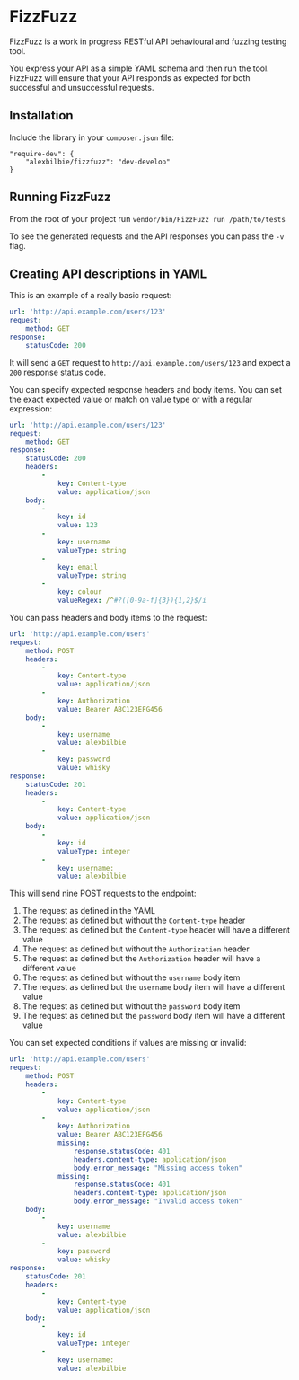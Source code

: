 # FizzFuzz

FizzFuzz is a work in progress RESTful API behavioural and fuzzing testing tool.

You express your API as a simple YAML schema and then run the tool. FizzFuzz will ensure that your API responds as expected for both successful and unsuccessful requests.

## Installation

Include the library in your `composer.json` file:

```
"require-dev": {
    "alexbilbie/fizzfuzz": "dev-develop"
}
```

## Running FizzFuzz

From the root of your project run `vendor/bin/FizzFuzz run /path/to/tests`

To see the generated requests and the API responses you can pass the `-v` flag.

## Creating API descriptions in YAML

This is an example of a really basic request:

```yaml
url: 'http://api.example.com/users/123'
request:
    method: GET
response:
    statusCode: 200
```

It will send a `GET` request to `http://api.example.com/users/123` and expect a `200` response status code.

You can specify expected response headers and body items. You can set the exact expected value or match on value type or with a regular expression:

```yaml
url: 'http://api.example.com/users/123'
request:
    method: GET
response:
    statusCode: 200
    headers:
        -
            key: Content-type
            value: application/json
    body:
        -
            key: id
            value: 123
        -
            key: username
            valueType: string
        -
            key: email
            valueType: string
        -
            key: colour
            valueRegex: /^#?([0-9a-f]{3}){1,2}$/i 
```

You can pass headers and body items to the request:

```yaml
url: 'http://api.example.com/users'
request:
    method: POST
    headers:
        -
            key: Content-type
            value: application/json
        -  
            key: Authorization
            value: Bearer ABC123EFG456
    body:
        -
            key: username
            value: alexbilbie
        -   
            key: password
            value: whisky
response:
    statusCode: 201
    headers:
        -
            key: Content-type
            value: application/json
    body:
        -
            key: id
            valueType: integer
        -
            key: username:
            value: alexbilbie
```

This will send nine POST requests to the endpoint:

1. The request as defined in the YAML
2. The request as defined but without the `Content-type` header
3. The request as defined but the `Content-type` header will have a different value
4. The request as defined but without the `Authorization` header
5. The request as defined but the `Authorization` header will have a different value
6. The request as defined but without the `username` body item
7. The request as defined but the `username` body item will have a different value
8. The request as defined but without the `password` body item
9. The request as defined but the `password` body item will have a different value

You can set expected conditions if values are missing or invalid:

```yaml
url: 'http://api.example.com/users'
request:
    method: POST
    headers:
        -
            key: Content-type
            value: application/json
        -  
            key: Authorization
            value: Bearer ABC123EFG456
            missing:
                response.statusCode: 401
                headers.content-type: application/json
                body.error_message: "Missing access token"
            missing:
                response.statusCode: 401
                headers.content-type: application/json
                body.error_message: "Invalid access token"
    body:
        -
            key: username
            value: alexbilbie
        -   
            key: password
            value: whisky
response:
    statusCode: 201
    headers:
        -
            key: Content-type
            value: application/json
    body:
        -
            key: id
            valueType: integer
        -
            key: username:
            value: alexbilbie
```
